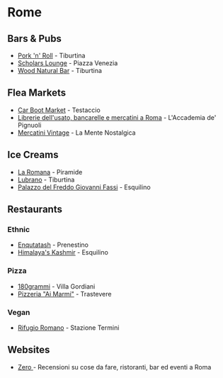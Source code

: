 # Rome

## Bars & Pubs

* [Pork 'n' Roll](https://goo.gl/maps/XjSUWyfAK387cwdz7) - Tiburtina
* [Scholars Lounge](https://goo.gl/maps/k6BWTGMU7qg4Lfoq9) - Piazza Venezia
* [Wood Natural Bar](https://woodnaturalbar.it/) - Tiburtina

## Flea Markets

* [Car Boot Market](https://www.carbootmarket.it/) - Testaccio
* [Librerie dell'usato, bancarelle e mercatini a Roma](https://pignuoli.blogspot.com/p/blog-page.html) - L'Accademia de' Pignuoli
* [Mercatini Vintage](https://www.lamentenostalgica.com/mercatini-vintage-antiquariato-collezionismo/i-mercatini-del-weekend-date-regione/) - La Mente Nostalgica

## Ice Creams

* [La Romana](https://goo.gl/maps/1vzqz3tpPPWpZnAUA) - Piramide
* [Lubrano](https://goo.gl/maps/SwTQkrRf8jjozBJF6) - Tiburtina
* [Palazzo del Freddo Giovanni Fassi](https://g.page/Fassi1880?share) - Esquilino

## Restaurants

### Ethnic

* [Enqutatash](https://goo.gl/maps/dsVLVSS7LA9XwNZ57) - Prenestino
* [Himalaya's Kashmir](https://goo.gl/maps/z4YfojSywXf8FB3eA) - Esquilino

### Pizza

* [180grammi](https://goo.gl/maps/4SuwxiojF7w3twWe7) - Villa Gordiani
* [Pizzeria "Ai Marmi"](https://goo.gl/maps/9qys9ViYRAqTFcbbA) - Trastevere

### Vegan

* [Rifugio Romano](https://maps.app.goo.gl/KSq74jRJBESHjUWA9) - Stazione Termini

## Websites

* [Zero ](https://zero.eu/it/roma/)- Recensioni su cose da fare, ristoranti, bar ed eventi a Roma

